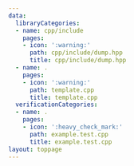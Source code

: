 ```yaml
---
data:
  libraryCategories:
  - name: cpp/include
    pages:
    - icon: ':warning:'
      path: cpp/include/dump.hpp
      title: cpp/include/dump.hpp
  - name: .
    pages:
    - icon: ':warning:'
      path: template.cpp
      title: template.cpp
  verificationCategories:
  - name: .
    pages:
    - icon: ':heavy_check_mark:'
      path: example.test.cpp
      title: example.test.cpp
layout: toppage
---
```

